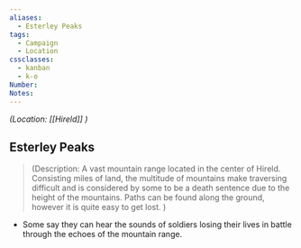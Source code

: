 ```yaml
---
aliases:
  - Esterley Peaks
tags:
  - Campaign
  - Location
cssclasses:
  - kanban
  - k-o
Number: 
Notes:
---
```


<i>(Location: [[Hireld]] )</i>

## Esterley Peaks

> (Description: A vast mountain range located in the center of Hireld. Consisting miles of land, the multitude of mountains make traversing difficult and is considered by some to be a death sentence due to the height of the mountains. Paths can be found along the ground, however it is quite easy to get lost. )

- Some say they can hear the sounds of soldiers losing their lives in battle through the echoes of the mountain range.